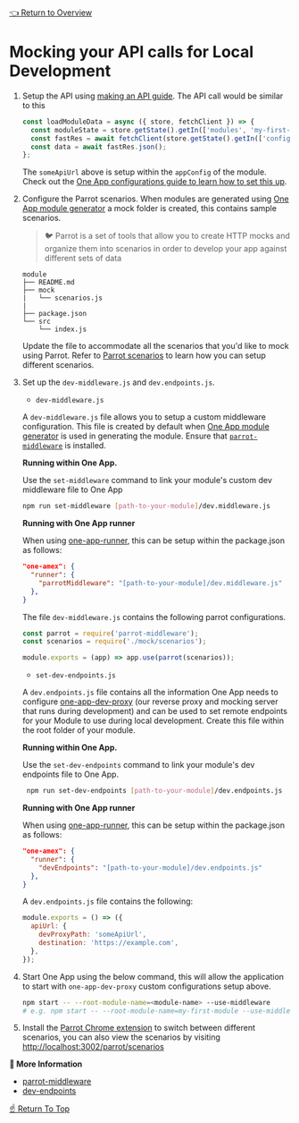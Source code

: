 [👈 Return to Overview](./Recipes.md)

# Mocking your API calls for Local Development


1. Setup the API using [making an API guide](../../recipes/Making-An-API-Call.md). The API call would be similar to this

    ```javascript
    const loadModuleData = async ({ store, fetchClient }) => {
      const moduleState = store.getState().getIn(['modules', 'my-first-module']);
      const fastRes = await fetchClient(store.getState().getIn(['config', 'someApiUrl']));
      const data = await fastRes.json();
    };
    ```

   The `someApiUrl` above is setup within the `appConfig` of the module. Check out the [One App configurations guide to learn how to set this up](../modules/App-Configuration.md#provideStateConfig).

2. Configure the Parrot scenarios. When modules are generated using [One App module generator](https://github.com/americanexpress/one-app-cli/tree/master/packages/generator-one-app-module) a mock folder is created, this contains sample scenarios.

   > 🐦 Parrot is a set of tools that allow you to create HTTP mocks and organize them into scenarios in order to develop your app against different sets of data

    ```
    module
    ├── README.md
    ├── mock
    |   └── scenarios.js
    |
    ├── package.json
    └── src
        └── index.js
    ```

   Update the file to accommodate all the scenarios that you'd like to mock using Parrot. Refer to [Parrot scenarios](https://github.com/americanexpress/parrot/blob/master/SCENARIOS.md) to learn how you can setup different scenarios.

3. Set up the `dev-middleware.js` and `dev.endpoints.js`.
  
   - `dev-middleware.js`
  
   A `dev-middleware.js` file allows you to setup a custom middleware configuration. This file is created by default when [One App module generator](https://github.com/americanexpress/one-app-cli/tree/master/packages/generator-one-app-module) is used in generating the module. Ensure that [`parrot-middleware`](https://github.com/americanexpress/parrot/tree/master/packages/parrot-middleware) is installed.

   **Running within One App.**

   Use the `set-middleware` command to link your module's custom dev middleware file to One App

    ```bash
    npm run set-middleware [path-to-your-module]/dev.middleware.js
    ```

   **Running with One App runner**

    When using [one-app-runner](https://github.com/americanexpress/one-app-cli/tree/master/packages/one-app-runner), this can be setup within the package.json as follows:
  
    ```json
    "one-amex": {
      "runner": {
        "parrotMiddleware": "[path-to-your-module]/dev.middleware.js"
      },
    }
    ```

    The file `dev-middleware.js` contains the following parrot configurations.

    ```javascript
    const parrot = require('parrot-middleware');
    const scenarios = require('./mock/scenarios');

    module.exports = (app) => app.use(parrot(scenarios));
    ```

   - `set-dev-endpoints.js`

   A `dev.endpoints.js` file contains all the information One App needs to configure [one-app-dev-proxy](https://github.com/americanexpress/one-app-dev-proxy)
   (our reverse proxy and mocking server that runs during development) and can be used to set remote endpoints
   for your Module to use during local development. Create this file within the root folder of your module.

   **Running within One App.**

   Use the `set-dev-endpoints` command to link your module's dev endpoints file to One App.

   ```bash
    npm run set-dev-endpoints [path-to-your-module]/dev.endpoints.js
   ```

   **Running with One App runner**

   When using [one-app-runner](https://github.com/americanexpress/one-app-cli/tree/master/packages/one-app-runner), this can be setup within the package.json as follows:
  
    ```json
    "one-amex": {
      "runner": {
        "devEndpoints": "[path-to-your-module]/dev.endpoints.js"
      },
    }
    ```

   A `dev.endpoints.js` file contains the following:

   ```js
   module.exports = () => ({
     apiUrl: {
       devProxyPath: 'someApiUrl',
       destination: 'https://example.com',
     },
   });
    ```

4. Start One App using the below command, this will allow the application to start with `one-app-dev-proxy` custom configurations setup above.

    ```bash
    npm start -- --root-module-name=<module-name> --use-middleware
    # e.g. npm start -- --root-module-name=my-first-module --use-middleware
    ```

5. Install the [Parrot Chrome extension](https://chrome.google.com/webstore/detail/parrot-devtools/jckchajdleibnohnphddbiglgpjpbffn) to switch between different scenarios, you can also view the scenarios by visiting [http://localhost:3002/parrot/scenarios](http://localhost:3002/parrot/scenarios)

**📘 More Information**

* [parrot-middleware](https://github.com/americanexpress/one-app-cli/tree/master/packages/one-app-runner#parrot-middleware-optional)
* [dev-endpoints](https://github.com/americanexpress/one-app-cli/tree/master/packages/one-app-runner#dev-endpoints-optional)


[☝️ Return To Top](#mocking-your-api-calls-for-local-development)
